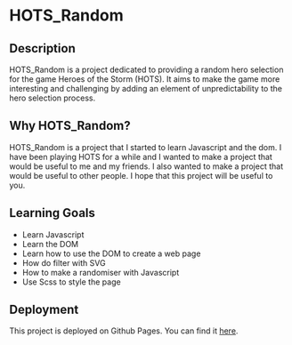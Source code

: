 # HOTS_Random

## Description

HOTS_Random is a project dedicated to providing a random hero selection for the game Heroes of the Storm (HOTS). It aims to make the game more interesting and challenging by adding an element of unpredictability to the hero selection process.

## Why HOTS_Random?

HOTS_Random is a project that I started to learn Javascript and the dom. I have been playing HOTS for a while and I wanted to make a project that would be useful to me and my friends. I also wanted to make a project that would be useful to other people. I hope that this project will be useful to you.

## Learning Goals

- Learn Javascript
- Learn the DOM
- Learn how to use the DOM to create a web page
- How do filter with SVG
- How to make a randomiser with Javascript
- Use Scss to style the page

## Deployment

This project is deployed on Github Pages. You can find it [here](https://alexandrevdw.github.io/HOTS_Random/).